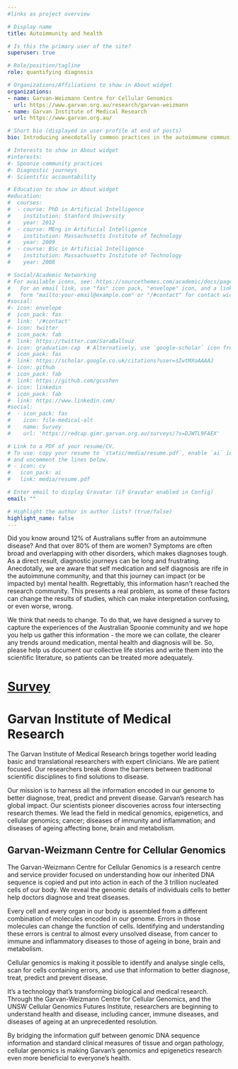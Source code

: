 ```yaml
---
#links as project overview

# Display name
title: Autoimmunity and health

# Is this the primary user of the site?
superuser: true

# Role/position/tagline
role: quantifying diagnosis

# Organizations/Affiliations to show in About widget
organizations:
- name: Garvan-Weizmann Centre for Cellular Genomics
  url: https://www.garvan.org.au/research/garvan-weizmann
- name: Garvan Institute of Medical Research
  url: https://www.garvan.org.au/

# Short bio (displayed in user profile at end of posts)
bio: Introducing anecdotally common practices in the autoimmune community to scientific literature.

# Interests to show in About widget
#interests:
#- Spoonie community practices
#- Diagnostic journeys
#- Scientific accountability

# Education to show in About widget
#education:
#  courses:
#  - course: PhD in Artificial Intelligence
#    institution: Stanford University
#    year: 2012
#  - course: MEng in Artificial Intelligence
#    institution: Massachusetts Institute of Technology
#    year: 2009
#  - course: BSc in Artificial Intelligence
#    institution: Massachusetts Institute of Technology
#    year: 2008

# Social/Academic Networking
# For available icons, see: https://sourcethemes.com/academic/docs/page-builder/#icons
#   For an email link, use "fas" icon pack, "envelope" icon, and a link in the
#   form "mailto:your-email@example.com" or "/#contact" for contact widget.
#social:
#- icon: envelope
#  icon_pack: fas
#  link: '/#contact'
#- icon: twitter
#  icon_pack: fab
#  link: https://twitter.com/SaraBallouz
#- icon: graduation-cap  # Alternatively, use `google-scholar` icon from `ai` icon pack
#  icon_pack: fas
#  link: https://scholar.google.co.uk/citations?user=sIwtMXoAAAAJ
#- icon: github
#  icon_pack: fab
#  link: https://github.com/gcushen
#- icon: linkedin
#  icon_pack: fab
#  link: https://www.linkedin.com/
#social:
#  - icon_pack: fas
#    icon: file-medical-alt
#    name: Survey
#    url: 'https://redcap.gimr.garvan.org.au/surveys/?s=DJWTL9FAEX'

# Link to a PDF of your resume/CV.
# To use: copy your resume to `static/media/resume.pdf`, enable `ai` icons in `params.toml`, 
# and uncomment the lines below.
# - icon: cv
#   icon_pack: ai
#   link: media/resume.pdf

# Enter email to display Gravatar (if Gravatar enabled in Config)
email: ""

# Highlight the author in author lists? (true/false)
highlight_name: false
---
```


Did you know around 12% of Australians suffer from an autoimmune disease? And that over 80% of them are women? Symptoms are often broad and overlapping with other disorders, which makes diagnoses tough. As a direct result, diagnostic journeys can be long and frustrating. Anecdotally, we are aware that self medication and self diagnosis are rife in the autoimmune community, and that this journey can impact (or be impacted by) mental health. Regrettably, this information hasn't reached the research community. This presents a real problem, as some of these factors can change the results of studies, which can make interpretation confusing, or even worse, wrong.

We think that needs to change. To do that, we have designed a survey to capture the experiences of the Australian Spoonie community and we hope you help us gather this information - the more we can collate, the clearer any trends around medication, mental health and diagnosis will be. So, please help us document our collective life stories and write them into the scientific literature, so patients can be treated more adequately.

# [Survey](https://redcap.gimr.garvan.org.au/surveys/?s=DJWTL9FAEX)

# Garvan Institute of Medical Research

The Garvan Institute of Medical Research brings together world leading basic and translational researchers with expert clinicians. We are patient focused. Our researchers break down the barriers between traditional scientific disciplines to find solutions to disease.

Our mission is to harness all the information encoded in our genome to better diagnose, treat, predict and prevent disease. Garvan’s research has global impact. Our scientists pioneer discoveries across four intersecting research themes. We lead the field in medical genomics, epigenetics, and cellular genomics; cancer; diseases of immunity and inflammation; and diseases of ageing affecting bone, brain and metabolism.

## Garvan-Weizmann Centre for Cellular Genomics

The Garvan-Weizmann Centre for Cellular Genomics is a research centre and service provider focused on understanding how our inherited DNA sequence is copied and  put into action in each of the 3 trillion nucleated cells of our body. We reveal the genomic details of individuals cells to better help doctors diagnose and treat diseases.

Every cell and every organ in our body is assembled from a different combination of molecules encoded in our genome. Errors in those molecules can change the function of cells. Identifying and understanding these errors is central to almost every unsolved disease, from cancer to immune and inflammatory diseases to those of ageing in bone, brain and metabolism.

Cellular genomics is making it possible to identify and analyse single cells, scan for cells containing errors, and use that information to better diagnose, treat, predict and prevent disease.

It’s a technology that’s transforming biological and medical research. Through the Garvan-Weizmann Centre for Cellular Genomics, and the UNSW Cellular Genomics Futures Institute, researchers are beginning to understand health and disease, including cancer, immune diseases, and diseases of ageing at an unprecedented resolution.

By bridging the information gulf between genomic DNA sequence information and standard clinical measures of tissue and organ pathology, cellular genomics is making Garvan’s genomics and epigenetics research even more beneficial to everyone’s health.
